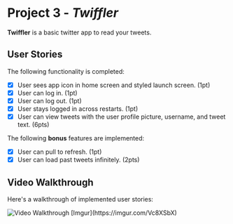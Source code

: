# Project 3 - *Twiffler*

**Twiffler** is a basic twitter app to read your tweets.

## User Stories

The following functionality is completed:

- [x] User sees app icon in home screen and styled launch screen. (1pt)
- [x] User can log in. (1pt)
- [x] User can log out. (1pt)
- [x] User stays logged in across restarts. (1pt)
- [x] User can view tweets with the user profile picture, username, and tweet text. (6pts)

The following **bonus** features are implemented:

- [x] User can pull to refresh. (1pt)
- [x] User can load past tweets infinitely. (2pts)

## Video Walkthrough

Here's a walkthrough of implemented user stories:

<img src='https://imgur.com/a/ZzjC7C4' title='Video Walkthrough' width='' alt='Video Walkthrough' />
[Imgur](https://imgur.com/Vc8XSbX)

